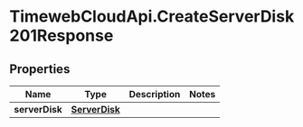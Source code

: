 # TimewebCloudApi.CreateServerDisk201Response

## Properties

Name | Type | Description | Notes
------------ | ------------- | ------------- | -------------
**serverDisk** | [**ServerDisk**](ServerDisk.md) |  | 


